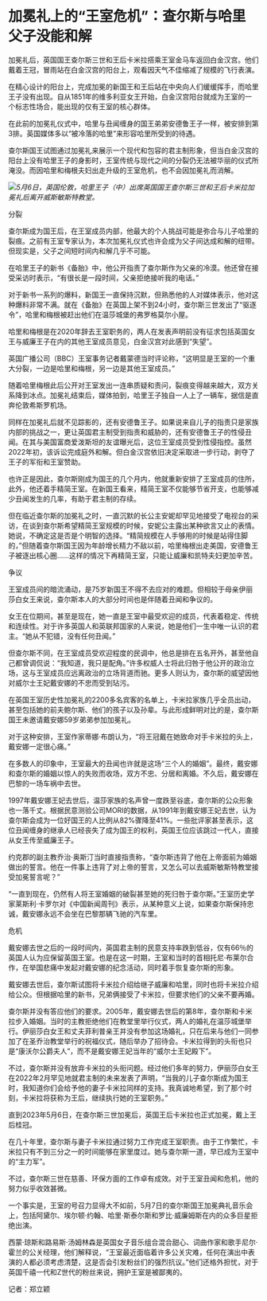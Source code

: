 # 加冕礼上的“王室危机”：查尔斯与哈里父子没能和解

加冕礼后，英国国王查尔斯三世和王后卡米拉搭乘王室金马车返回白金汉宫。他们戴着王冠，冒雨站在白金汉宫的阳台上，观看因天气不佳缩减了规模的飞行表演。

在精心设计的阳台上，完成加冕的新国王和王后站在中央向人们缓缓挥手，而哈里王子没有出现。自从1851年的维多利亚女王开始，白金汉宫阳台就成为王室的一个标志性场合，能出现的仅有王室的核心群体。

在此前的加冕礼仪式中，哈里与丑闻缠身的国王弟弟安德鲁王子一样，被安排到第3排。英国媒体多以“被冷落的哈里”来形容哈里所受到的待遇。

查尔斯国王试图通过加冕礼来展示一个现代和包容的君主制形象，但当白金汉宫的阳台上没有哈里王子的身影时，王室传统与现代之间的分裂仍无法被华丽的仪式所淹没。而因哈里和梅根夫妇出走升级的王室危机，也不会因加冕礼而消解。

![](https://inews.gtimg.com/om_bt/OGgSrdWk96i64CtoGUcL9tFgGkPE1wFup9R2X-U8xUa5MAA/1000)_5月6日，英国伦敦，哈里王子（中）出席英国国王查尔斯三世和王后卡米拉加冕礼后离开威斯敏斯特教堂。_

分裂

查尔斯成为国王后，在王室成员内部，他最大的个人挑战可能是弥合与儿子哈里的裂痕。之前有王室专家认为，本次加冕礼仪式也许会成为父子间达成和解的纽带。但现实是，父子之间短时间内和解几乎不可能。

在哈里王子的新书《备胎》中，他公开指责了查尔斯作为父亲的冷漠。他还曾在接受采访时表示，“有很长是一段时间，父亲拒绝接听我的电话。”

对于新书一系列的爆料，新国王一直保持沉默，但熟悉他的人对媒体表示，他对这种爆料非常不满。就在《备胎》在英国上架不到24小时，查尔斯三世发出了“驱逐令”，哈里和梅根被赶出他们在温莎城堡的弗罗格莫尔小屋。

哈里和梅根是在2020年辞去王室职务的，两人在发表声明前没有征求包括英国女王与威廉王子在内的其他王室成员意见，白金汉宫对此感到“失望”。

英国广播公司（BBC）王室事务记者戴蒙德当时评论称，“这明显是王室的一个重大分裂，一边是哈里和梅根，另一边是其他王室成员。”

随着哈里梅根此后公开对王室发出一连串质疑和责问，裂痕变得越来越大，双方关系降到冰点。加冕礼结束后，媒体拍到，哈里王子独自一人上了一辆车，据信是直奔伦敦希斯罗机场。

同样在加冕礼后就不见踪影的，还有安德鲁王子。如果说来自儿子的指责只是家族内部的挑战之一，更让英国君主制受到指责和威胁的，还有安德鲁王子的性侵丑闻。在其与美国富商爱泼斯坦的友谊曝光后，这位王室成员受到性侵指控。虽然2022年初，该诉讼完成庭外和解。但白金汉宫依旧决定采取进一步行动，剥夺了王子的军衔和王室赞助。

也许正是因此，查尔斯刚成为国王的几个月内，他就重新安排了王室成员的住所，此外，他还着手精简王室。在新国王看来，精简王室不仅能够节省开支，也能够减少丑闻发生的几率，有助于君主制的存续。

但在临近查尔斯的加冕礼之时，一直沉默的长公主安妮却罕见地接受了电视台的采访，在谈到查尔斯希望精简王室规模的时候，安妮公主露出某种欲言又止的表情。她说，不确定这是否是个明智的选择。“精简规模在人手够用的时候是站得住脚的，”但随着查尔斯国王因为年龄增长精力不敌以前，哈里梅根出走美国，安德鲁王子被逐出核心圈……这样的情况下再精简王室，只能让威廉和凯特夫妇更加辛苦。

争议

王室成员间的暗流涌动，是75岁新国王不得不去应对的难题。但相较于母亲伊丽莎白女王来说，查尔斯本人的大部分时间也是伴随着丑闻和争议的。

女王在位期间，甚至是现在，她一直是王室中最受欢迎的成员，代表着稳定、传统和连续性。对于许多英国人和英联邦国家的人来说，她是他们一生中唯一认识的君主。“她从不犯错，没有任何丑闻。”

但查尔斯不同，在王室成员受欢迎程度的民调中，他总是排在五名开外，甚至他自己都曾调侃说：“我知道，我只是配角。”许多权威人士将此归咎于他公开的政治立场，这与王室成员应远离政治的立场背道而驰。更多人则认为，查尔斯的威望因他对威尔士王妃戴安娜的不忠而受到玷污。

在英国王室历史性加冕礼的2200多名宾客的名单上，卡米拉家族几乎全员出动，甚至包括她的前夫鲍尔斯、他们的孩子以及孙辈。与此形成鲜明对比的是，查尔斯国王未邀请戴安娜59岁弟弟参加加冕礼。

对于这种安排，王室作家蒂娜·布朗认为，“将王冠戴在她致命对手卡米拉的头上，戴安娜一定很心痛。”

在多数人的印象中，王室最大的丑闻也许就是这场“三个人的婚姻”。最终，戴安娜和查尔斯的婚姻以惊人的失败而收场，双方不忠、分居和离婚。不久后，戴安娜在巴黎的一场车祸中去世。

1997年戴安娜王妃去世后，温莎家族的名声曾一度跌至谷底，查尔斯的公众形象也一落千丈。根据民意测验公司MORI的数据，从1991年到戴安娜王妃去世，认为查尔斯会成为一位好国王的人比例从82%骤降至41%。一些批评家甚至表示，这位丑闻缠身的继承人已经丧失了成为国王的权利，英国王位应该跳过一代人，直接从女王传至威廉王子。

约克郡的副主教乔治·奥斯汀当时直接指责称，“查尔斯违背了他在上帝面前为婚姻做出的誓言。他在一件事上违背了对上帝的誓言，又怎么可以去威斯敏斯特教堂接受加冕誓言呢？”

“一直到现在，仍然有人将王室婚姻的破裂甚至她的死归咎于查尔斯。”王室历史学家莱斯利·卡罗尔对《中国新闻周刊》表示，从某种意义上说，如果查尔斯保持忠诚，戴安娜永远不会坐在巴黎那辆飞驰的汽车里。

危机

戴安娜去世之后的一段时间内，英国君主制的民意支持率跌到低谷，仅有66％的英国人认为应保留英国王室。也是在这一时期，王室和当时的首相托尼·布莱尔合作，在举国悲痛中发起对戴安娜的纪念活动，同时着手恢复查尔斯的形象。

戴安娜去世后，查尔斯试图将卡米拉介绍给继子威廉和哈里，同时也将卡米拉介绍给公众。但根据哈里的新书，兄弟俩接受了卡米拉，但要求他们的父亲不要再婚。

查尔斯并没有答应他们的要求。2005年，戴安娜去世后的第8年，查尔斯和卡米拉步入婚姻。当时的主教拒绝他们在教堂里举行仪式，两人的婚礼在温莎城堡举行。伊丽莎白女王和丈夫菲利普亲王并没有参加这场婚礼，只在后来与他们一同参加了在圣乔治教堂举行的祝福仪式，随后举办了招待会。卡米拉得到的头衔也只是“康沃尔公爵夫人”，而不是戴安娜王妃当年的“威尔士王妃殿下”。

不过，查尔斯并没有放弃卡米拉的头衔问题。经过他们多年的努力，伊丽莎白女王在2022年2月罕见地就君主制的未来发表了声明，“当我的儿子查尔斯成为国王时，我知道你们会给予他的妻子卡米拉同样的支持。我真诚地希望，到了那个时刻，卡米拉将获称为王后，继续执行她的王室职务。”

直到2023年5月6日，在查尔斯三世加冕后，英国王后卡米拉也正式加冕，戴上王后桂冠。

在几十年里，查尔斯与妻子卡米拉通过努力工作完成王室职责。由于工作繁忙，卡米拉只有不到三分之一的时间能够在家里度过。她与查尔斯一道，早已成为王室中的“主力军”。

不过，查尔斯三世在慈善、环保方面的工作卓有成效。对于王室丑闻和危机，他的努力似乎收效甚微。

一个事实是，王室的号召力显得大不如前，5月7日的查尔斯国王加冕典礼音乐会上，包括阿黛尔、埃尔顿·约翰、哈里·斯泰尔斯和罗比·威廉姆斯在内的众多巨星拒绝出演。

西蒙·琼斯和路易斯·汤姆林森是英国女子音乐组合混合甜心、词曲作家和歌手尼尔·霍兰的公关经理，他们解释说，“王室最近面临着许多公关灾难，任何在演出中表演的人都必须考虑清楚，这是否会引发粉丝们的强烈抗议。”他们还格外担忧，对于英国千禧一代和Z世代的粉丝来说，拥护王室是被鄙夷的。

记者：郑立颖

